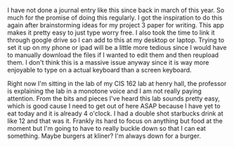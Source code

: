I have not done a journal entry like this since back in march of this year. So much for the promise of doing this regularly. I got the inspiration to do this again after brainstorming ideas for my project 3 paper for writing. This app makes it pretty easy to just type worry free. I also took the time to link it through google drive so I can add to this at my desktop or laptop. Trying to set it up on my phone or ipad will be a little more tedious since I would have to manually download the files if I wanted to edit them and then reupload them. I don't think this is a massive issue anyway since it is way more enjoyable to type on a actual keyboard than a screen keyboard.

Right now I'm sitting in the lab of my CIS 162 lab at henry hall, the professor is explaining the lab in a monotone voice and I am not really paying attention. From the bits and pieces I've heard this lab sounds pretty easy, which is good cause I need to get out of here ASAP because I have yet to eat today and it is already 4 o'clock. I had a double shot starbucks drink at like 12 and that was it. Frankly its hard to focus on anything but food at the moment but I'm going to have to really buckle down so that I can eat something. Maybe burgers at kliner? I'm always down for a burger. 

